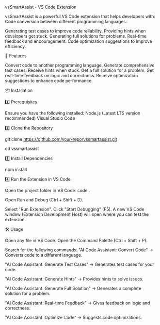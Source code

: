 vsSmartAssist - VS Code Extension


vsSmartAssist is a powerful VS Code extension that helps developers with:
Code conversion between different programming languages.

Generating test cases to improve code reliability.
Providing hints when developers get stuck.
Generating full solutions for problems.
Real-time feedback and encouragement.
Code optimization suggestions to improve efficiency.


🚀 Features

Convert code to another programming language.
Generate comprehensive test cases.
Receive hints when stuck.
Get a full solution for a problem.
Get real-time feedback on logic and correctness.
Receive optimization suggestions to enhance code performance.



📦 Installation


1️⃣ Prerequisites

Ensure you have the following installed:
Node.js (Latest LTS version recommended)
Visual Studio Code


2️⃣ Clone the Repository

 git clone https://github.com/your-repo/vssmartassist.git

 cd vssmartassist
 

3️⃣ Install Dependencies

npm install


4️⃣ Run the Extension in VS Code

Open the project folder in VS Code:
code .

Open Run and Debug (Ctrl + Shift + D).

Select "Run Extension".
Click "Start Debugging" (F5).
A new VS Code window (Extension Development Host) will open where you can test the extension.


🛠️ Usage

Open any file in VS Code.
Open the Command Palette (Ctrl + Shift + P).

Search for the following commands:
"AI Code Assistant: Convert Code" → Converts code to a different language.

"AI Code Assistant: Generate Test Cases" → Generates test cases for your code.

"AI Code Assistant: Generate Hints" → Provides hints to solve issues.

"AI Code Assistant: Generate Full Solution" → Generates a complete solution for a problem.

"AI Code Assistant: Real-time Feedback" → Gives feedback on logic and correctness.

"AI Code Assistant: Optimize Code" → Suggests code optimizations.
